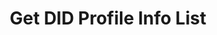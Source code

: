 ---
id: get-did-profile-info-list
title: Get DID Profile Info List
sidebar_label: Get DID Profile Info List
description: Get info about a list of DIDs we interacted with.
keywords:
  - docs
  - polygon id
  - holder
  - issuer
  - verifier
  - wallet sdk
  - DID
  - profile
---